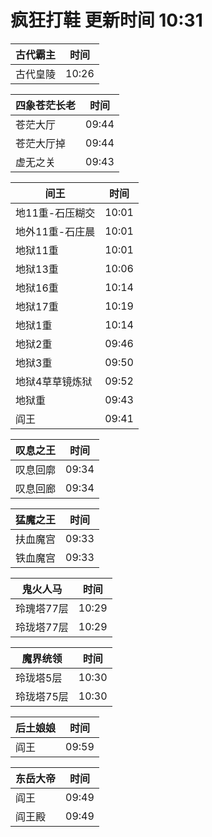 # 疯狂打鞋 更新时间 10:31

| 古代霸主   | 时间    |
|--------|-------|
| 古代皇陵 | 10:26 |

| 四象苍茫长老   | 时间    |
|--------|-------|
| 苍茫大厅 | 09:44 |
| 苍茫大厅掉 | 09:44 |
| 虚无之关 | 09:43 |

| 间王   | 时间    |
|--------|-------|
| 地11重-石压糊交 | 10:01 |
| 地外11重-石庄晨 | 10:01 |
| 地狱11重 | 10:01 |
| 地狱13重 | 10:06 |
| 地狱16重 | 10:14 |
| 地狱17重 | 10:19 |
| 地狱1重 | 10:14 |
| 地狱2重 | 09:46 |
| 地狱3重 | 09:50 |
| 地狱4草草镜炼狱 | 09:52 |
| 地狱重 | 09:43 |
| 阎王 | 09:41 |

| 叹息之王   | 时间    |
|--------|-------|
| 叹息回廓 | 09:34 |
| 叹息回廊 | 09:34 |

| 猛魔之王   | 时间    |
|--------|-------|
| 扶血魔宫 | 09:33 |
| 铁血魔宫 | 09:33 |

| 鬼火人马   | 时间    |
|--------|-------|
| 玲瑰塔77层 | 10:29 |
| 玲珑塔77层 | 10:29 |

| 魔界统领   | 时间    |
|--------|-------|
| 玲珑塔5层 | 10:30 |
| 玲珑塔75层 | 10:30 |

| 后土娘娘   | 时间    |
|--------|-------|
| 阎王 | 09:59 |

| 东岳大帝   | 时间    |
|--------|-------|
| 阎王 | 09:49 |
| 阎王殿 | 09:49 |